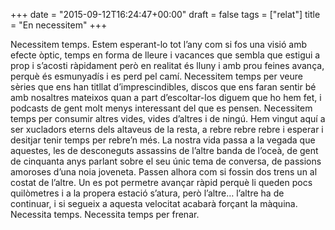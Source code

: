 +++
date = "2015-09-12T16:24:47+00:00"
draft = false
tags = ["relat"]
title = "En necessitem"
+++
<!-- more -->

Necessitem temps. Estem esperant-lo tot l’any com si fos una visió amb efecte òptic, temps en forma de lleure i vacances que sembla que estigui a prop i s’acosti ràpidament però en realitat és lluny i amb prou feines avança, perquè és esmunyadís i es perd pel camí. Necessitem temps per veure sèries que ens han titllat d’imprescindibles, discos que ens faran sentir bé amb nosaltres mateixos quan a part d’escoltar-los diguem que ho hem fet, i podcasts de gent molt menys interessant del que es pensen. Necessitem temps per consumir altres vides, vides d’altres i de ningú. Hem vingut aquí a ser xucladors eterns dels altaveus de la resta, a rebre rebre rebre i esperar i desitjar tenir temps per rebre’n més. La nostra vida passa a la vegada que aquestes, les de desconeguts assassins de l’altre banda de l’oceà, de gent de cinquanta anys parlant sobre el seu únic tema de conversa, de passions amoroses d’una noia joveneta. Passen alhora com si fossin dos trens un al costat de l’altre. Un es pot permetre avançar ràpid perquè li queden pocs quilòmetres i a la propera estació s’atura, però l’altre… l’altre ha de continuar, i si segueix a aquesta velocitat acabarà forçant la màquina. Necessita temps. Necessita temps per frenar. 